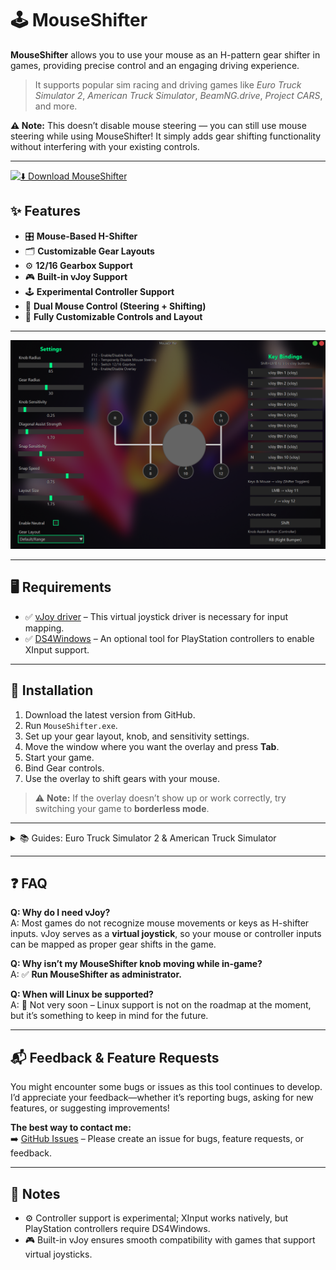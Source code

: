 # 🕹️ MouseShifter

**MouseShifter** allows you to use your mouse as an H-pattern gear shifter in games, providing precise control and an engaging driving experience.

> It supports popular sim racing and driving games like *Euro Truck Simulator 2*, *American Truck Simulator*, *BeamNG.drive*, *Project CARS*, and more.

**⚠ Note:** This doesn’t disable mouse steering — you can still use mouse steering while using MouseShifter! It simply adds gear shifting functionality without interfering with your existing controls.

---
[![⬇️ Download MouseShifter](https://img.shields.io/badge/Download-MouseShifter-blue?style=for-the-badge)](https://github.com/arnofrxdd/MouseShifter/releases/download/Release/MouseShifter.zip)

## ✨ Features

- 🎛️ **Mouse-Based H-Shifter**  
- 🗂️ **Customizable Gear Layouts**  
- ⚙️ **12/16 Gearbox Support**  
- 🎮 **Built-in vJoy Support**  
- 🕹️ **Experimental Controller Support**
- 🛞 **Dual Mouse Control (Steering + Shifting)**
- 🎨 **Fully Customizable Controls and Layout**

---

![MouseShifter](MouseShifter.png)

---

## 🖥️ Requirements

- ✅ [vJoy driver](https://sourceforge.net/projects/vjoystick/) – This virtual joystick driver is necessary for input mapping.  
- ✅ [DS4Windows](https://github.com/ryochan7/ds4windows/releases) – An optional tool for PlayStation controllers to enable XInput support.

---

## 🚀 Installation

1. Download the latest version from GitHub.  
2. Run `MouseShifter.exe`.  
3. Set up your gear layout, knob, and sensitivity settings.  
4. Move the window where you want the overlay and press **Tab**.  
5. Start your game.
6. Bind Gear controls.
7. Use the overlay to shift gears with your mouse.

> ⚠️ **Note:** If the overlay doesn’t show up or work correctly, try switching your game to **borderless mode**.

---

<details>
<summary>📚 Guides: Euro Truck Simulator 2 & American Truck Simulator</summary>

### ⚠️ Important
- **Before proceeding, create a backup of your `controls.sii` file**.  
- **Disable Steam Cloud**
- **Run MouseShifter as Admin**
---

### 🚛 Using in Euro Truck Simulator 2 / American Truck Simulator

1. Make sure all gears are bound to vJoy buttons in the app (default bindings are included).
2. Open the app, then launch the game.  
3. Go to **Options → Controls**, and choose **Keyboard + vJoy Device** as the main device.  

![vJoy Select](ETS2/Keyboard+vJoy.png)

4. Scroll to **H-Shifter** and map all gears and togglers.  
![Map H-Shifter](ETS2/H-Shifter%20ETS2.png)
5. Shift gears with your mouse while holding **Right Click** to look around.
---

### 🖱 Using Mouse Steering

1. Enable **Mouse Steering** in the app.  
2. Choose **H-Shifter Mouse Device** and **Mouse Steering Device**.  
3. Within the game, go to **Options → Controls**, and:  
   - ❌ **Do not** enable Keyboard + Mouse Steering.  
4. Bind the steering axis, and optionally bind the acceleration or brake axes for mouse throttle or brake.
![MouseSteer](ETS2/MouseSteer.png)

> ⚠️ **Warning:** Press **F11** to temporarily turn off mouse steering before pausing or accessing in-game menus.

---

### 🎮 Using Experimental Controller Support

1. Enable **Controller** in the app.
2. DO NOT SELECT Your controller yet as an additional device.
3. Bind Look Axis in the game if needed.  
4. Select your **XInput controller** as an additional device.  
5. Bind H-Shifter togglers, buttons, acceleration, and brake axes.  
6. Use the **Assist Knob button** to shift gears.

---

![ETS2 Setup](ETS2.gif)

</details>


---

## ❓ FAQ

**Q: Why do I need vJoy?**  
A: Most games do not recognize mouse movements or keys as H-shifter inputs. vJoy serves as a **virtual joystick**, so your mouse or controller inputs can be mapped as proper gear shifts in the game.

**Q: Why isn’t my MouseShifter knob moving while in-game?**  
A: ✅ **Run MouseShifter as administrator.**

**Q: When will Linux be supported?**  
A: 🐧 Not very soon – Linux support is not on the roadmap at the moment, but it’s something to keep in mind for the future.


---

## 📬 Feedback & Feature Requests

You might encounter some bugs or issues as this tool continues to develop.  
I’d appreciate your feedback—whether it’s reporting bugs, asking for new features, or suggesting improvements!

**The best way to contact me:**  
➡️ [GitHub Issues](https://github.com/arnofrxdd/MouseShifter/issues) – Please create an issue for bugs, feature requests, or feedback.

---

## 📝 Notes

- ⚙️ Controller support is experimental; XInput works natively, but PlayStation controllers require DS4Windows.  
- 🎮 Built-in vJoy ensures smooth compatibility with games that support virtual joysticks.
